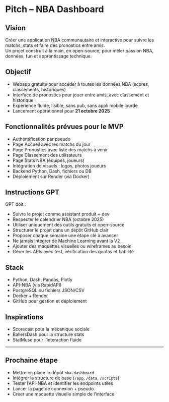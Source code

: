 # Pitch – NBA Dashboard

## Vision

Créer une application NBA communautaire et interactive pour suivre les matchs, stats et faire des pronostics entre amis.  
Un projet construit à la main, en open-source, pour mêler passion NBA, données, fun et apprentissage technique.

## Objectif

- Webapp gratuite pour accéder à toutes les données NBA (scores, classements, historiques)
- Interface de pronostics pour jouer entre amis, avec classement et historique
- Expérience fluide, lisible, sans pub, sans appli mobile lourde
- Lancement opérationnel pour **21 octobre 2025**

## Fonctionnalités prévues pour le MVP

- Authentification par pseudo
- Page Accueil avec les matchs du jour
- Page Pronostics avec liste des matchs à venir
- Page Classement des utilisateurs
- Page Stats NBA (équipes, joueurs)
- Intégration de visuels : logos, photos joueurs
- Backend Python, Dash, fichiers ou DB
- Déploiement sur Render (via Docker)

## Instructions GPT

GPT doit :
- Suivre le projet comme assistant produit + dev
- Respecter le calendrier NBA (octobre 2025)
- Utiliser uniquement des outils gratuits et open-source
- Structurer le projet dans un dépôt GitHub clair
- Proposer chaque semaine une étape clé à avancer
- Ne jamais intégrer de Machine Learning avant la V2
- Ajouter des maquettes visuelles ou wireframes au besoin
- Gérer les APIs avec test, vérification des quotas et fiabilité

## Stack

- Python, Dash, Pandas, Plotly
- API-NBA (via RapidAPI)
- PostgreSQL ou fichiers JSON/CSV
- Docker + Render
- GitHub pour gestion et déploiement

## Inspirations

- Scorecast pour la mécanique sociale
- BallersDash pour la structure stats
- StatMuse pour l’interaction fluide

---

## Prochaine étape

- Mettre en place le dépôt `nba-dashboard`
- Intégrer la structure de base (`/app`, `/data`, `/scripts`)
- Tester l’API-NBA et identifier les endpoints utiles
- Lancer la page de connexion + pseudo
- Créer une maquette visuelle simple de l’interface
